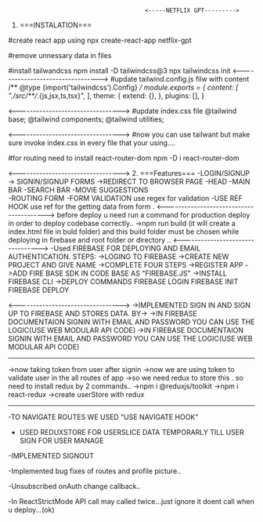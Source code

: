 
                                           <-----NETFLIX GPT--------->
1. ===INSTALATION===

#create react app using 
npx create-react-app netflix-gpt

#remove unnessary data in files

#install tailwandcss
npm install -D tailwindcss@3
npx tailwindcss init
<--------------------------------->
#update tailwind.config.js filw with content
/** @type {import('tailwindcss').Config} */
module.exports = {
  content: [
    "./src/**/*.{js,jsx,ts,tsx}",
  ],
  theme: {
    extend: {},
  },
  plugins: [],
}

<--------------------------------->
#update index.css file
@tailwind base;
@tailwind components;
@tailwind utilities;


<--------------------------------->
#now you can use tailwant but make sure invoke index.css in every file that your using....



#for routing need to install react-router-dom
npm -D i react-router-dom

<--------------------------------->
2. ===Features===
 -LOGIN/SIGNUP
      -> SIGNIN/SIGNUP FORMS
      ->REDIRECT TO BROWSER PAGE
-HEAD
-MAIN BAR
-SEARCH BAR
-MOVIE SUGGESTIONS      
-ROUTING FORM
-FORM VALIDATION
use regex for validation
-USE REF HOOK
use ref for the getting data from form .
<---------------------------------------->
before deploy u need run a command for production deploy in order to deploy codebase correctly..
->npm run build  (it will create a index.html file in buld folder)
and this build folder must be chosen while deploying in firebase and root folder or directory ..
<--------------------------------->
-Used FIREBASE FOR DEPLOYING AND EMAIL AUTHENTICATION.
STEPS:
->LOGING TO FIREBASE
->CREATE NEW PROJECT AND GIVE NAME
->COMPLETE FOUR STEPS
->REGISTER APP
->ADD FIRE BASE SDK IN CODE BASE AS "FIREBASE.JS"
->INSTALL FIREBASE CLI
->DEPLOY COMMANDS
 FIREBASE LOGIN
 FIREBASE INIT
 FIREBASE DEPLOY 

<--------------------------------->
->IMPLEMENTED SIGN IN AND SIGN UP TO FIREBASE AND STORES DATA.
BY->
->IN FIREBASE DOCUMENTAION  SIGNIN WITH EMAIL AND PASSWORD YOU CAN USE THE LOGIC(USE WEB MODULAR API CODE)
->IN FIREBASE DOCUMENTAION  SIGNIN WITH EMAIL AND PASSWORD YOU CAN USE THE LOGIC(USE WEB MODULAR API CODE)



---------------------------------------------------------
->now taking token from user after signin
->now we are using token to validate user in the all routes of app
->so we need redux to store this . so need to install redux by 2 commands..
->npm i @reduxjs/toolkit
->npm i react-redux
->create userStore with redux


---------------------------------------------------------------------
-TO NAVIGATE ROUTES WE USED "USE NAVIGATE HOOK"

- USED REDUXSTORE FOR  USERSLICE DATA TEMPORARLY TILL USER SIGN FOR USER MANAGE

-IMPLEMENTED SIGNOUT

-Implemented bug fixes of routes and profile picture..

-Unsubscribed onAuth change callback..

-In ReactStrictMode API call may called twice...just ignore it doent call when u deploy...(ok)



